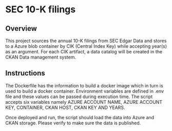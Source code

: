 # SEC 10-K filings
## Overview
This project sources the annual 10-K filings from SEC Edgar Data and stores to a Azure blob container by CIK (Central Index Key) while accepting year(s) as an argument. For each CIK artifact, a data catalog will be created in the CKAN Data management system. 

## Instructions
The Dockerfile has the information to build a docker image which in turn is used to build a docker container. Environment variables are defined in .env file and these values can be passed during execution time. The script accepts six variables namely AZURE ACCOUNT NAME, AZURE ACCOUNT KEY, CONTAINER, CKAN HOST, CKAN KEY AND YEARS.

Once deployed and run, the script should load the data into Azure and CKAN storage. Please verify to make sure the data is published. 



